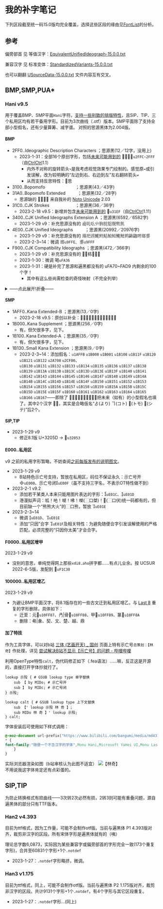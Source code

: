 # 我的补字笔记
下列区段截至统一码15.0版均完全覆盖，选择这些区段的缘由见[FontList](/FontList)的分析。

## 参考
偏旁部首 见 等值汉字：[EquivalentUnifiedIdeograph-15.0.0.txt](https://www.unicode.org/Public/15.0.0/ucd/EquivalentUnifiedIdeograph.txt)

兼容汉字 见 标准变体：[StandardizedVariants-15.0.0.txt](https://www.unicode.org/Public/15.0.0/ucd/StandardizedVariants.txt)

也可以翻翻 [USourceData-15.0.0.txt](https://www.unicode.org/Public/15.0.0/ucd/USourceData.txt) 文件内容互有交叉。

## BMP,SMP,PUA*
### Hani v9.5
用于覆盖BMP、SMP平面`Hani`字符。[支持一些别致的排版特性](https://github.com/MY1L/Unicode/releases/tag/Hani9)，且SIP、TIP、三个私用区均有若干备用字形。目前为3次曲线（.otf）版本。SMP平面除了支持全部小型假名，还有少量算筹、减字谱。
对照的思源黑体为2.004版。

#### BMP
- 2FF0..Ideographic Description Characters	；思源黑(12／12字，没用上)
  - 2023-1-31：全部16个原创字形，包括[未来可能用到的][idc5] ⿼⿽⿾⿿`u2FFC~2FFF`（自[CtrlCtrl]1.1）
    - 内外不对称的旋转箭头`↷`是我考虑视觉效果专门绘制的。感觉原`↔`或引发误解，改为较明确的“左边到右、右边到左”左右翻转箭头`⇌`
    - 从而支持反思特性：⿿思
- 3100..Bopomofo　　	　　	　	　	；思源黑(43／43字)
- 31A0..Bopomofo Extended	　	　	；思源黑(32／28字)
  - 思源缺的 ㆼㆽㆾㆿ 来自我补的 [Noto Unicode](/NotoUnicode) 2.03
- 31C0..CJK Strokes　	　　	　	　	；思源黑(36／36字)
  - 2023-2-18 v9.5：新增并包含[未来可能用到的][idc5] ㇯`u31EF`（自[CtrlCtrl]1.11）
- 3400..CJK Unified Ideographs Extension A	；思源黑(6592／6582字)
  - 2023-1-29 v9：补充思源没有的 䶶䶷䶸䶹䶺䶻䶼䶽䶾䶿
- 4E00..CJK Unified Ideographs	　	　	；思源黑(20992／20976字)
  - 2023-1-29 v9：补充思源没有的 鿰鿱鿲鿳鿴鿵鿶鿷鿸鿹鿺鿻鿼鿽鿾鿿
  - 2023-2-3~14：微调 鿾`u9FFE`、鿿`u9FFF`
- F900..CJK Compatibility Ideographs		；思源黑(472／366字)
  - 2023-1-29 v9：补充思源没有的 𢡊𢡄𣏕𥉉𥳐𧻓
  - 2023-1-30：微调 喝`uFA36`
  - 2023-1-31：硬是补完了思源和遍黑都没有的 uFA70~FAD9 内剩余的100个字！
    - 其中有这么些尚需检查的奇怪映射（不完全列举）
<details><summary>——点此展开\折叠——</summary>

- 喝喝喝
- 塚塚塚
- 憎憎憎
- 懲懲懲
- 晴(狀)晴晴
- 朗朗朗
- 樂樂樂樂
- 殺殺殺
- 流流流
- 漢漢漢
- 煮煮煮
- 猪猪猪
- 率率率
- 益益益
- 節節節
- 練練練練
- 者者者
- 視視視
- 說說說
- 諸諸諸
- 諾諾諾
- 謁謁謁
- 謹謹謹
- 贈贈贈
- 路(虜)路
- 難難難
- 靖靖靖
- 響響響
- 頻頻頻
- 鷺(濫)鷺
- 龜龜龜
- 䀹䀹䀹

</details>

#### SMP
- 1AFF0..Kana Extended-B	；思源黑(13／0字)
  - 2023-2-18 v9.5：原创以补全：𚿰𚿱𚿲𚿳𚿵𚿶𚿷𚿸𚿹𚿺𚿻𚿽𚿾
- 1B000..Kana Supplement	；思源黑(256／0字)
  - 有，但欠很多字，见下。
- 1B100..Kana Extended-A	；思源黑(35／0字)
  - 有，但欠很多字，见下。
- 1B130..Small Kana Extension	；思源黑(9／0字)
  - 2023-2-3~14：添加假名：`u1AFFB` `u1B000` `u1B001` `u1B108` `u1B11F` `u1B120` `u1B121` `u1B122` `u2A708` `u2CF00`、<br/>`u1B130` `u1B131` `u1B132` `u1B133` `u1B134` `u1B135` `u1B136` `u1B137` `u1B138` `u1B139` `u1B13A` `u1B13B` `u1B13C` `u1B13D` `u1B13E` `u1B13F` `u1B140` `u1B141` `u1B142` `u1B143` `u1B144` `u1B145` `u1B146` `u1B147` `u1B148` `u1B149` `u1B14A` `u1B14B` `u1B14C` `u1B14D` `u1B14E` `u1B14F` `u1B150` `u1B151` `u1B152` `u1B153` `u1B154` `u1B155` `u1B156` `u1B157` `u1B158` `u1B159` `u1B15A` `u1B15B` `u1B15C` `u1B15D` `u1B15E` `u1B15F` `u1B160` `u1B161` `u1B162` `u1B163` `u1B164` `u1B165` `u1B166` `u1B167`——即除了 𛄲𛅐𛅑𛅒𛅕𛅤𛅥𛅦𛅧，把未来（如有）的小型假名也填了。其中2个汉字 𪜈𬼀，其实是合略仮名“ゟ(より) ヿ(コト) 𪜈(トモ) 𬼀(シテ)”后2个。

[idc5]: https://www.unicode.org/L2/L2022/22191-five-new-idc-chars.pdf
[CtrlCtrl]: https://github.com/MY1L/Ctrl/releases/tag/Ctr1
#### SIP,TIP
- 2023-1-29 v9
  - 修正8.1版 U+3205D → 𲁓`u32053`
#### E000..私用区
v9 之前的私用字形暂略，不妨查阅[之前每版发布的说明图文](/Hani#更新)。
- 2023-1-29 v9
  - B站特色示亡号支持，暂放在私用区，码位不保证永久：示亡号开`uE000`、示亡号闭`uE00F`（虽不支持三字名，不表示OT特性做不到）
- 2023-2-1 v9.2
  - 添加若干某类人本来只能用图片表达的字形：`uE01C`、`uE01D`
  - 港漫拟声词：呱！吔！㗅！咈！𠹳(⿰口桀)！𰇛(⿰口伏)统一码都有的，但目前缺一个“熊熊大火”的⿰口熊，暂放 `uE01E`
- 2023-2-3~14
  - 微调 `uE01D`、`uE01E`
  - 添加“只因”合字 `uE01F`及相关特性：为避免随便合字引发误解使用的严格匹配，必须完整的“只因你太美”才会合字。
#### F0000..私用区增甲
2023-1-29 v9
- 没别的意思，单纯觉得网上那些`xdi8.aho`拼字都……有点儿业余。按 UCSUR 2022-6-5版，发配到 󱰰`uF1C30`
#### 100000..私用区增乙
2023-1-29 v9
- 为避让BMP平面汉字，将8.1版存在的一些古文迁到私用区增乙，与 [Last 8](https://github.com/MY1L/Unicode/releases/tag/Last8) 重复的字形删除，具体如下：
  - 迁至：元􏾇`u10FF87`、冎|骨􏾈`u10FF88`、甲􏾉`u10FF89`、篆􏾊`u10FF8A`
  - 删除：㣇|彖、契、文、楚、越、鼎

#### 加了特技
作为工具字体，可以对b站 [三体 (艺画开天) _ 国创](https://www.bilibili.com/bangumi/media/md4315402/) 页面上特有示亡号`总策划：【林奇】`作处理，详见 [尝试解决B站不显示【示亡号】的问题 - 哔哩哔哩](https://www.bilibili.com/read/cv21481556)

利用OpenType特性`calt`，伪代码修正如下（.fea语法）……嘛，反正这是开源的，直接打开字体抄就行了。
```
lookup 示殁 { # GSUB lookup type 单字替换
    sub 【 by MIDo; # 示亡号开
    sub 】 by MIDc; # 示亡号闭
} 示殁;

lookup calt { # GSUB lookup type 上下文替换
    sub 【' lookup 示殁 林 奇 】;
    sub MIDo 林 奇 】' lookup 示殁;
} calt;
```

字体安装后可使用如下样式调用：
```CSS
@-moz-document url-prefix("https://www.bilibili.com/bangumi/media/md4315402/") {
* {
font-family:"随便一个不含汉字的字体",Monu Hani,Microsoft YaHei UI,Monu Last,sans-serif!important
	}
}
```

实际浏览器渲染如图（b站审核认为此图不适宜）
![【林奇】](https://user-images.githubusercontent.com/58043328/215335730-ad4dcf43-aa94-463d-9ff2-94597240ef3f.png)<br/>
不用说我这字体肯定还有点彩蛋的。

## SIP,TIP
为防止转换格式有损曲线——3次转2次必然有损，2转3则可能有重叠问题，源自遍黑体的部分只有TTF版本。

### Han2 v4.393
目前为ttf格式，因为工作量，可能不会制作otf版。当前与遍黑体 P1 4.393版对齐，裁剪非汉字的区段。所有宋体字形是遍黑体就有的（咦）

理论总字数6,0873，实际因为某些兼容字或偏旁部首的字形完全一致(173个重复字形)，合并至60831个字形+1个`.notdef`

- 2023-1-27：`.notdef`字形略挤，微调。

### Han3 v1.175
目前为ttf格式，同上，可能不会制作otf版。当前与遍黑体 P2 1.175版对齐，裁剪非汉字的区段。共计9131个字形+1个`.notdef`，有4个字形与其它区段重复。

- 2023-1-27：`.notdef`字形…(同上)